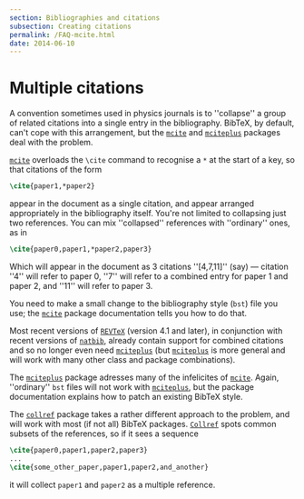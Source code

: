 ```yaml
---
section: Bibliographies and citations
subsection: Creating citations
permalink: /FAQ-mcite.html
date: 2014-06-10
---
```


# Multiple citations

A convention sometimes used in physics journals is to ''collapse'' a group of
related citations into a single entry in the bibliography.  BibTeX,
by default, can't cope with this arrangement, but the [`mcite`](https://ctan.org/pkg/mcite)
and [`mciteplus`](https://ctan.org/pkg/mciteplus) packages deal with the problem.

[`mcite`](https://ctan.org/pkg/mcite) overloads the `\cite` command to recognise a
`*` at the start of a key, so that citations of the form
```latex
\cite{paper1,*paper2}
```
appear in the document as a single citation, and appear arranged
appropriately in the bibliography itself.  You're not limited to
collapsing just two references.  You can mix ''collapsed'' references
with ''ordinary'' ones, as in
```latex
\cite{paper0,paper1,*paper2,paper3}
```
Which will appear in the document as 3&nbsp;citations ''[4,7,11]''
(say)&nbsp;&mdash; citation ''4'' will refer to paper&nbsp;0, ''7'' will refer to a
combined entry for paper&nbsp;1 and paper&nbsp;2, and ''11'' will refer to
paper&nbsp;3.

You need to make a small change to the bibliography style
(`bst`) file you use; the [`mcite`](https://ctan.org/pkg/mcite) package
documentation tells you how to do that.

Most recent versions of [`REVTeX`](https://ctan.org/pkg/revtex4-1) (version 4.1 and later), in
conjunction with recent versions of [`natbib`](https://ctan.org/pkg/natbib), already contain
support for combined citations and so no longer even need
[`mciteplus`](https://ctan.org/pkg/mciteplus) (but [`mciteplus`](https://ctan.org/pkg/mciteplus) is more general and will
work with many other class and package combinations).

The [`mciteplus`](https://ctan.org/pkg/mciteplus) package adresses many of the infelicites of
[`mcite`](https://ctan.org/pkg/mcite).  Again, ''ordinary'' `bst` files will not
work with [`mciteplus`](https://ctan.org/pkg/mciteplus), but the package documentation explains
how to patch an existing BibTeX style.

The [`collref`](https://ctan.org/pkg/collref) package takes a rather different approach to the
problem, and will work with most (if not all) BibTeX packages.
[`Collref`](https://ctan.org/pkg/Collref) spots common subsets of the references, so if it
sees a sequence
```latex
\cite{paper0,paper1,paper2,paper3}
...
\cite{some_other_paper,paper1,paper2,and_another}
```
it will collect `paper1` and `paper2` as a multiple reference.

